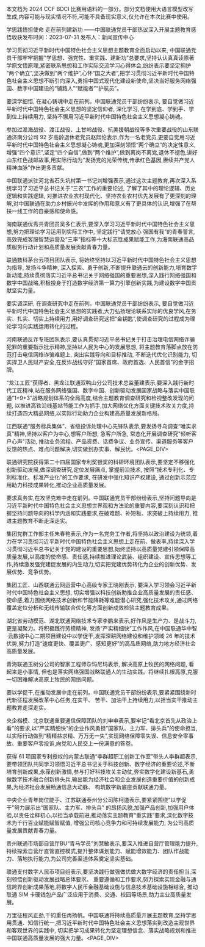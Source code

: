 本文档为 2024 CCF BDCI 比赛用语料的一部分。部分文档使用大语言模型改写生成,内容可能与现实情况不符,可能不具备现实意义,仅允许在本次比赛中使用。

学思践悟担使命 走在前列建新功 ——中国联通党员干部热议深入开展主题教育感悟收获发布时间：2023-07-31 发布人：新闻宣传中心

学习贯彻习近平新时代中国特色社会主义思想主题教育全面启动以来, 中国联通党员干部牢牢把握"学思想、强党性、重实践、建新功”总要求,坚持认认真真读原著学原文悟原理,紧密联系思想和工作实际交流学习心得体会,纷纷表示要坚定拥护 “两个确立”,坚决做到“两个维护”,心怀“国之大者”,把学习贯彻习近平新时代中国特色社会主义思想不断引向深入,勇担中国式现代化建设新使命,坚决当好服务网络强国、数字中国建设的“铺路人”“赋能者”“护航员”。

要深学细悟, 在凝心铸魂中走在前列。中国联通党员干部纷纷表示, 要自觉做习近平新时代中国特色社会主义思想的坚定信仰者, 深化学习, 在学到底、学到手、学到位上持续用力, 坚持不懈用习近平新时代中国特色社会主义思想凝心铸魂。

参加过淮海战役、渡江战役、上甘岭战役、抗美援朝战役等多次重要战役的山东联通济南分公司 92 岁高龄退休老党员赵熙伦表示,作为一名老党员,更要自觉用习近平新时代中国特色社会主义思想凝心铸魂,更加深刻领悟“两个确立”的决定性意义, 增强“四个意识”,坚定“四个自信”,做到“两个维护”,做到离岗不离党,退休不褪色,讲好山东红色战邮故事,用实际行动为“发扬党的光荣传统,传承红色基因,赓续共产党人精神血脉”作出更多贡献。

中国联通派驻河北省石头坑村第一书记刘增强表示,通过这次主题教育,再次深入系统学习了习近平总书记关于“三农”工作的重要论述, 了解了其中的理论逻辑、历史逻辑和实践逻辑, 对推进农业农村现代化、坚持农业农村优先发展有了更深刻的理解,对中国联通在助力乡村振兴中发挥的作用和意义有了更具体的认识,增强了在帮扶一线工作的自豪感和使命感。

海南联通优秀共青团员吴多仁表示,要深入学习习近平新时代中国特色社会主义思想,努力把理论学习运用到实际工作中, 坚定践行“请党放心 强国有我”的青春誓言,高效完成客服智慧运营及“三率”指标等十大标志性成果赋能工作,为海南联通高品质服务行动计划和高质量发展贡献青春力量。

联通数科茅台云项目团队表示, 将始终坚持以习近平新时代中国特色社会主义思想为指导, 发扬斗争精神, 深入探索、勇于创新,不断提升联通云的创新能力,培育数字新动能,持续贯彻落实习近平总书记关于网络强国的重要思想,深入践行网络强国和数字中国战略,积极投身于打造数字经济第一算力引擎创新实践,为建设数字中国贡献坚实力量。

要实调深研, 在调查研究中走在前列。中国联通党员干部纷纷表示, 要自觉做习近平新时代中国特色社会主义思想的实践者,大力弘扬理论联系实际的优良学风,在务实、扎实、切实上持续用力,用好调查研究这把“金钥匙”,使调查研究的过程成为理论学习向实践运用转化的过程。

河南联通反诈专班团队表示,要认真贯彻习近平总书记关于打击治理电信网络诈骗犯罪的重要指示批示精神,坚持以人民为中心的发展思想, 将主题教育落脚点放在防范打击电信网络诈骗难题上, 突出实践导向和目标推动, 不断迭代优化识别能力, 切实捍卫人民财产安全,在反诈战线守好“国家首席、政府首选、人民首信”的金字招牌。

“龙江工匠”获得者、黑龙江联通双鸭山分公司技术总监董建表示,要深入践行新时代工匠精神,站在服务网络强国、数字中国、创新驱动发展国家战略与落实中国联通“1+9+3”战略规划体系的全局高度,结合主题教育调查研究和检视整改发现的问题, 以推进高铁沿线基站节能工作为抓手,加大网络优化方面关键技术攻关力度,持续打造四大精品网络,以实际行动助力企业构建高质量发展新格局。

江西联通“服务标兵集体”、省级投诉处理中心先锋队表示,要发扬寻乌调查“唯实求真”精神,坚持以客户为中心,想客户所想, 急客户所急, 常态化开展调查研究"倾听客户心声"活动, 推动业务流程、产品资费、话费争议、业务宣传、渠道服务等客户反馈的热点、难点问题解决,切实做到办实事、解民忧。<PAGE_DIV> 

联通研究院获得第二十四届国家专利奖银奖的科研环境团队表示,要坚定不移强化创新驱动发展,做深调查研究,定位发展痛点, 掌握前沿技术, 按照“技术专利化、专利标准化、标准产业化”的工作要求, 在研发中强化知识产权建设, 通过创新示范应用助力科技成果转化,推动企业高质量发展。

要求真务实,在攻坚克难中走在前列。中国联通党员干部纷纷表示,坚持问题导向是习近平新时代中国特色社会主义思想世界观和方法论的重要内容,要深刻认识和把握坚持问题导向的科学内涵和实践要求,在破难题、补短板、求突破上持续用力, 推进主题教育不断走深走实。

集团党群工作部主任朱春艳表示,作为一名党务工作者,将坚持以政治建设为统领,着力在学习贯彻习近平新时代中国特色社会主义思想上走在前、做表率,持续深入学习贯彻习近平总书记关于党的建设的重要思想,始终坚持以高质量党建引领保障高质量发展,以高度的使命感、责任感,持续推进理论武装、组织建设、宣传思想等工作,持续激发强党建促发展的内生动力,切实把党建优势转化为企业的创新优势、发展优势、竞争优势。

集团工匠、山西联通云网运营中心高级专家王晓刚表示, 要深入学习领会习近平新时代中国特色社会主义思想, 切实增强以科技创新助推企业高质量发展的责任感、使命感,着力围绕网络技术创新和节能降耗等难题潜心研究,强化技术攻关,通过网络覆盖定位分析和无线传输联合优化等方面创新成效检验主题教育成果。

湖北省劳动模范、湖北联通网络技术专家李鹏来表示,好作风是生产力、是战斗力,更是凝聚力。将积极践行劳模精神, 发扬“严实精细快”工作作风,在中国联通华中智·云数据中心二期项目建设中以学促干,发挥深耕网络建设和维护领域 26 年的技术优势,努力打造“速度更快、覆盖更广、感知更好”的高品质网络,助力地方经济社会高质量发展。

青海联通玉树分公司的智家工程师尕玛尼玛表示, 解决高原上牧民的网络问题, 看起来是小事情, 但也是落实网络强国战略联通人的生动实践。将继续扎根高原,克服一切困难解决高原上牧民的网络问题。

要以学促干,在推动发展中走在前列。中国联通党员干部纷纷表示,要紧紧围绕新时代新征程发展改革中心任务,在实干、 苦干、加油干上持续用力,以担当实干推动主题教育走深走实。

央企楷模、北京联通重要通信保障团队的刘申申表示,要牢记“看北京首先从政治上看”的要求,以“严实精细快”的企业作风勇担”国家队、主力军、排头兵”的使命担当,以实际行动做到“精精益求精、万万无一失”,实现网络保障零失误、信息安全零事故、重要客户零投诉,向党和人民交上一份满意的答卷。

获得 61 项国家专利授权的内蒙古联通“李群超职工创新工作室”带头人李群超表示,要带领团队共同学习领悟习近平总书记关于科技创新、数字经济的重要论述,不断培育创新成果,永葆创新激情,参与打好科技攻关主动仗,夯实数字化建设新基石,勇做数字技术融合创新排头兵,输出能为经济社会和企业发展创造重要价值的创新成果,为经济社会发展畅通信息大动脉、 构筑数字新底座贡献联通力量。

中央企业青年岗位能手、江苏联通泰州分公司陈柯道表示,要紧紧围绕“以学促干”努力展示出“国家队、主力军、排头兵” 的昂扬风貌,加强产品创新,加强用户体验,以责任诠释初心,以担当承载前进,推动落实主题教育“重实践”要求,深化数字技术为千行百业赋能赋智赋值, 增强公司核心竞争力和可持续发展能力, 为公司高质量发展贡献青春力量。

贵州联通市场部自营厅BU“青马学员”刘慧敏表示,要深入推进自营厅管理能力提升,持续探索自营厅直管直控模式,提升整体谋划能力、赋能增效能力、团队作战能力、落地执行能力,为公司完善渠道体系奠定坚实基础。

联通支付数字人民币项目组表示,要坚决践行做强做优做大数字经济的责任担当,深刻领悟创新驱动发展战略总体要求、 重要遵循和工作要求,努力探索实现金融与通信跨界创新成果落地,将数字人民币金融基础设施与信息技术基础设施相结合, 推动联通 SIM 卡硬钱包产品广泛应用于消费、交通、校园等场景,助力主业高质量发展。

万里征程风正劲,千钧重任再扬帆。中国联通将持续高质量开展主题教育,坚持学思用贯通、知信行统一,把习近平新时代中国特色社会主义思想落实到改造主观世界和客观世界的实践中, 切实把学习成果转化为坚定理想信念、落实战略规划和推进中国联通高质量发展的强大力量。<PAGE_DIV> 